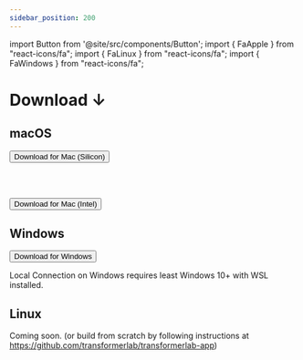 ```yaml
---
sidebar_position: 200
---
```


import Button from '@site/src/components/Button';
import { FaApple } from "react-icons/fa";
import { FaLinux } from "react-icons/fa";
import { FaWindows } from "react-icons/fa";

# Download ↓

## <FaApple /> macOS

<a href="https://github.com/transformerlab/transformerlab-app/releases/download/v0.3.1/Transformer-Lab-0.3.1-arm64.dmg">
  <Button>Download for <FaApple /> Mac (Silicon)</Button>
  </a>

<br/><br/>

<a href="https://github.com/transformerlab/transformerlab-app/releases/download/v0.3.1/Transformer-Lab-0.3.1.dmg">
  <Button>Download for <FaApple /> Mac (Intel)</Button>
  </a>

## <FaWindows/> Windows

<a href="https://github.com/transformerlab/transformerlab-app/releases/download/v0.3.1/Transformer-Lab-Setup-0.3.1.exe">
  <Button>Download for <FaWindows /> Windows</Button>
  </a>

<br/>

Local Connection on Windows requires least Windows 10+ with WSL installed.

## <FaLinux/> Linux

Coming soon. (or build from scratch by following instructions at https://github.com/transformerlab/transformerlab-app)
